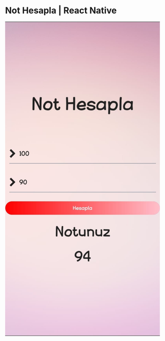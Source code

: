# Not Hesapla | React Native
![Alt text](https://github.com/canermastan/NotHesapla_ReactNative/blob/main/ScreenShot.jpeg?raw=true "Screenshot")
